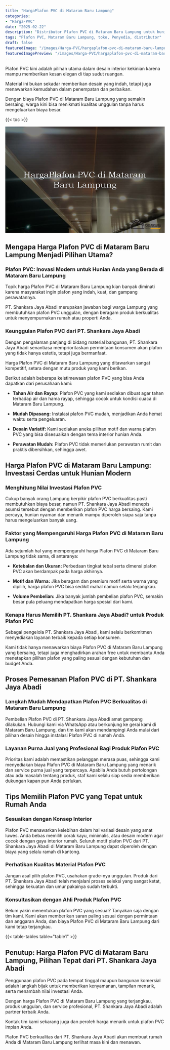 ```yaml
---
title: "HargaPlafon PVC di Mataram Baru Lampung"
categories:
- "Harga-PVC"
date: "2025-02-22"
description: "Distributor Plafon PVC di Mataram Baru Lampung untuk hunian, kantor, dan toko. Panel terbaik, pilihan motif, warna elegan, dengan jasa penempatan dikerjakan oleh tim berpengalaman serta garansi resmi!|Jasa penyediaan Plafon PVC di Mataram Baru Lampung untuk keperluan tempat tinggal, kantor, atau ritel, dengan produk terbaik dan penempatan oleh tim profesional serta garansi resmi.|Pilihan Plafon PVC di Mataram Baru Lampung yang andal untuk rumah, perkantoran, dan ritel, dengan produk berkualitas dan instalasi ditangani oleh teknisi ahli dan kepastian resmi.|Penyediaan Plafon PVC di Mataram Baru Lampung untuk hunian, kantor, dan toko, dengan panel unggulan dan instalasi oleh tenaga ahli berpengalaman, dilengkapi beserta jaminan resmi.}"
tags: "Plafon PVC, Mataram Baru Lampung, toko, Penyedia, distributor"
draft: false
featuredImage: "/images/Harga-PVC/hargaplafon-pvc-di-mataram-baru-lampung.png"
featuredImagePreview: "/images/Harga-PVC/hargaplafon-pvc-di-mataram-baru-lampung.png"
---
```


Plafon PVC kini adalah pilihan utama dalam desain interior kekinian karena mampu memberikan kesan elegan di tiap sudut ruangan.

Material ini bukan sekadar memberikan desain yang indah, tetapi juga menawarkan kemudahan dalam penempatan dan perbaikan.

Dengan biaya Plafon PVC di Mataram Baru Lampung yang semakin bersaing, warga kini bisa menikmati kualitas unggulan tanpa harus mengeluarkan biaya besar.

{{< toc >}}

![HargaPlafon PVC di Mataram Baru Lampung](/images/Harga-PVC/HargaPlafon-PVC-di-Mataram-Baru-Lampung.png)

## Mengapa Harga Plafon PVC di Mataram Baru Lampung Menjadi Pilihan Utama?

### Plafon PVC: Inovasi Modern untuk Hunian Anda yang Berada di Mataram Baru Lampung

Topik harga Plafon PVC di Mataram Baru Lampung kian banyak diminati karena masyarakat ingin plafon yang indah, kuat, dan gampang perawatannya.

PT. Shankara Jaya Abadi merupakan jawaban bagi warga Lampung yang membutuhkan plafon PVC unggulan, dengan beragam produk berkualitas untuk menyempurnakan rumah atau properti Anda.

### Keunggulan Plafon PVC dari PT. Shankara Jaya Abadi

Dengan pengalaman panjang di bidang material bangunan, PT. Shankara Jaya Abadi senantiasa memprioritaskan permintaan konsumen akan plafon yang tidak hanya estetis, tetapi juga bermanfaat.

Harga Plafon PVC di Mataram Baru Lampung yang ditawarkan sangat kompetitif, setara dengan mutu produk yang kami berikan.

Berikut adalah beberapa keistimewaan plafon PVC yang bisa Anda dapatkan dari perusahaan kami:

- **Tahan Air dan Rayap:** Plafon PVC yang kami sediakan dibuat agar tahan terhadap air dan hama rayap, sehingga cocok untuk kondisi cuaca di Mataram Baru Lampung.

- **Mudah Dipasang:** Instalasi plafon PVC mudah, menjadikan Anda hemat waktu serta pengeluaran.

- **Desain Variatif:** Kami sediakan aneka pilihan motif dan warna plafon PVC yang bisa disesuaikan dengan tema interior hunian Anda.

- **Perawatan Mudah:** Plafon PVC tidak memerlukan perawatan rumit dan praktis dibersihkan, sehingga awet.

## Harga Plafon PVC di Mataram Baru Lampung: Investasi Cerdas untuk Hunian Modern

### Menghitung Nilai Investasi Plafon PVC

Cukup banyak orang Lampung berpikir plafon PVC berkualitas pasti membutuhkan biaya besar, namun PT. Shankara Jaya Abadi menepis asumsi tersebut dengan memberikan plafon PVC harga bersaing. Kami percaya, hunian nyaman dan menarik mampu diperoleh siapa saja tanpa harus mengeluarkan banyak uang.

### Faktor yang Mempengaruhi Harga Plafon PVC di Mataram Baru Lampung

Ada sejumlah hal yang mempengaruhi harga Plafon PVC di Mataram Baru Lampung tidak sama, di antaranya:

- **Ketebalan dan Ukuran:** Perbedaan tingkat tebal serta dimensi plafon PVC akan berdampak pada harga akhirnya.

- **Motif dan Warna:** Jika beragam dan premium motif serta warna yang dipilih, harga plafon PVC bisa sedikit mahal namun selalu terjangkau.

- **Volume Pembelian:** Jika banyak jumlah pembelian plafon PVC, semakin besar pula peluang mendapatkan harga spesial dari kami.

### Kenapa Harus Memilih PT. Shankara Jaya Abadi? untuk Produk Plafon PVC

Sebagai pengelola PT. Shankara Jaya Abadi, kami selalu berkomitmen menyediakan layanan terbaik kepada setiap konsumen.

Kami tidak hanya menawarkan biaya Plafon PVC di Mataram Baru Lampung yang bersaing, tetapi juga menghadirkan arahan free untuk membantu Anda menetapkan pilihan plafon yang paling sesuai dengan kebutuhan dan budget Anda.

## Proses Pemesanan Plafon PVC di PT. Shankara Jaya Abadi

### Langkah Mudah Mendapatkan Plafon PVC Berkualitas di Mataram Baru Lampung

Pembelian Plafon PVC di PT. Shankara Jaya Abadi amat gampang dilakukan. Hubungi kami via WhatsApp atau berkunjung ke gerai kami di Mataram Baru Lampung, dan tim kami akan mendampingi Anda mulai dari pilihan desain hingga instalasi Plafon PVC di rumah Anda.

### Layanan Purna Jual yang Profesional Bagi Produk Plafon PVC

Prioritas kami adalah memastikan pelanggan merasa puas, sehingga kami menyediakan biaya Plafon PVC di Mataram Baru Lampung yang menarik dan service purna jual yang terpercaya. Apabila Anda butuh pertolongan atau ada masalah tentang produk, staf kami selalu siap sedia memberikan dukungan kapan pun Anda perlukan.

## Tips Memilih Plafon PVC yang Tepat untuk Rumah Anda

### Sesuaikan dengan Konsep Interior

Plafon PVC menawarkan kelebihan dalam hal variasi desain yang amat luwes. Anda bebas memilih corak kayu, minimalis, atau desain modern agar cocok dengan gaya interior rumah. Seluruh motif plafon PVC dari PT. Shankara Jaya Abadi di Mataram Baru Lampung dapat diperoleh dengan biaya yang selalu ramah di kantong.

### Perhatikan Kualitas Material Plafon PVC

Jangan asal pilih plafon PVC, usahakan grade-nya unggulan. Produk dari PT. Shankara Jaya Abadi telah menjalani proses seleksi yang sangat ketat, sehingga kekuatan dan umur pakainya sudah terbukti.

### Konsultasikan dengan Ahli Produk Plafon PVC

Belum yakin menentukan plafon PVC yang sesuai? Tanyakan saja dengan tim kami. Kami akan memberikan saran paling sesuai dengan permintaan dan anggaran Anda, dan biaya Plafon PVC di Mataram Baru Lampung dari kami tetap terjangkau.

{{< table-tables table="table1" >}}

## Penutup: Harga Plafon PVC di Mataram Baru Lampung, Pilihan Tepat dari PT. Shankara Jaya Abadi

Penggunaan plafon PVC pada tempat tinggal maupun bangunan komersial adalah langkah bijak untuk memberikan kenyamanan, tampilan menarik, serta menambah nilai investasi Anda.

Dengan harga Plafon PVC di Mataram Baru Lampung yang terjangkau, produk unggulan, dan service profesional, PT. Shankara Jaya Abadi adalah partner terbaik Anda.

Kontak tim kami sekarang juga dan peroleh harga menarik untuk plafon PVC impian Anda.

Plafon PVC berkualitas dari PT. Shankara Jaya Abadi akan membuat rumah Anda di Mataram Baru Lampung terlihat masa kini dan menawan.
